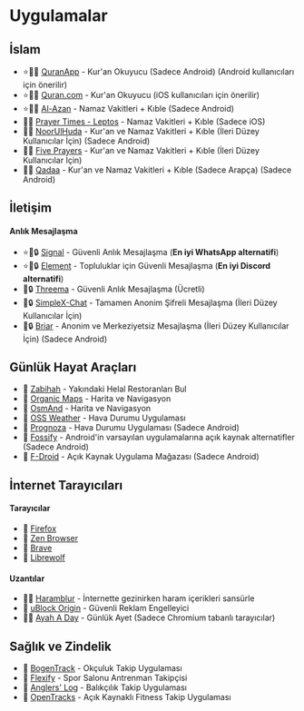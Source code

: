 # Uygulamalar  

## İslam  
- ⭐🕋🤝 [QuranApp](https://quran.alfaazplus.com/) - Kur'an Okuyucu (Sadece Android) (Android kullanıcıları için önerilir)  
- ⭐🕋🤝 [Quran.com](https://previous.quran.com/apps?locale=tr) - Kur'an Okuyucu (iOS kullanıcıları için önerilir)  
- ⭐🕋🤝 [Al-Azan](https://meypod.github.io/al-azan/) - Namaz Vakitleri + Kıble (Sadece Android)  
- 🕋🤝 [Prayer Times - Leptos](https://apps.apple.com/us/app/prayer-times-leptos/id1587090683) - Namaz Vakitleri + Kıble (Sadece iOS)  
- 🕋🤝 [NoorUlHuda](https://github.com/mirfatif/NoorUlHuda) - Kur'an ve Namaz Vakitleri + Kıble (İleri Düzey Kullanıcılar İçin) (Sadece Android)  
- 🕋🤝 [Five Prayers](https://github.com/Five-Prayers/five-prayers-android/blob/main/README.md) - Kur'an ve Namaz Vakitleri + Kıble (İleri Düzey Kullanıcılar İçin)  
- 🕋🤝 [Qadaa](https://github.com/muslimpack/Qadaa/blob/main/README.md) - Kur'an ve Namaz Vakitleri + Kıble (Sadece Arapça) (Sadece Android)  

## İletişim  
#### Anlık Mesajlaşma  
- ⭐🤝🔒 [Signal](https://simplex.chat/) - Güvenli Anlık Mesajlaşma (**En iyi WhatsApp alternatifi**)  
- ⭐🤝🔒 [Element](https://element.io/download) - Topluluklar için Güvenli Mesajlaşma (**En iyi Discord alternatifi**)  
- 🤝🔒 [Threema](https://threema.ch/) - Güvenli Anlık Mesajlaşma (Ücretli)  
- 🤝🔒 [SimpleX-Chat](https://simplex.chat/) - Tamamen Anonim Şifreli Mesajlaşma (İleri Düzey Kullanıcılar İçin)  
- 🤝🔒 [Briar](https://briarproject.org/) - Anonim ve Merkeziyetsiz Mesajlaşma (İleri Düzey Kullanıcılar İçin) (Sadece Android)  

## Günlük Hayat Araçları  
- 🕋 [Zabihah](https://www.zabihah.com/) - Yakındaki Helal Restoranları Bul  
- 🤝 [Organic Maps](https://organicmaps.app/) - Harita ve Navigasyon  
- 🤝 [OsmAnd](https://osmand.net/) - Harita ve Navigasyon  
- 🤝 [OSS Weather](https://github.com/Akylas/oss-weather/blob/master/Readme.md) - Hava Durumu Uygulaması  
- 🤝 [Prognoza](https://github.com/davidtakac/prognoza/blob/dev/README.md) - Hava Durumu Uygulaması (Sadece Android)  
- 🤝 [Fossify](https://www.fossify.org/) - Android'in varsayılan uygulamalarına açık kaynak alternatifler (Sadece Android)  
- 🤝 [F-Droid](https://f-droid.org/en/) - Açık Kaynak Uygulama Mağazası (Sadece Android)  

## İnternet Tarayıcıları  
#### Tarayıcılar  
- 🤝 [Firefox](https://www.mozilla.org/en-US/firefox/new/)  
- 🤝 [Zen Browser](https://zen-browser.app/)  
- 🤝 [Brave](https://www.mozilla.org/en-US/firefox/new/)  
- 🤝 [Librewolf](https://librewolf.net/)  
#### Uzantılar  
- 🕋🤝 [Haramblur](https://linktr.ee/haramblur) - İnternette gezinirken haram içerikleri sansürle  
- 🤝 [uBlock Origin](https://ublockorigin.com/) - Güvenli Reklam Engelleyici  
- 🕋🤝 [Ayah A Day](https://ayahaday.com/) - Günlük Ayet (Sadece Chromium tabanlı tarayıcılar)  

## Sağlık ve Zindelik  
- 🤝 [BogenTrack](https://bogentrack.app/) - Okçuluk Takip Uygulaması  
- 🤝 [Flexify](https://flexify.presley.nz/) - Spor Salonu Antrenman Takipçisi  
- 🤝 [Anglers' Log](https://anglerslog.ca/) - Balıkçılık Takip Uygulaması  
- 🤝 [OpenTracks](https://opentracksapp.com/) - Açık Kaynaklı Fitness Takip Uygulaması